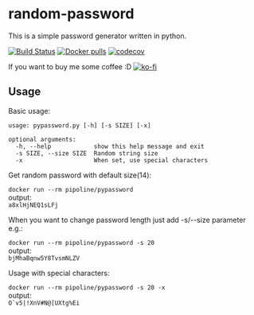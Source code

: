 # random-password

This is a simple password generator written in python.

[![Build Status](https://travis-ci.org/Pipoline/pypassword.svg?branch=master)](https://travis-ci.org/Pipoline/pypassword)
[![Docker pulls](https://img.shields.io/docker/pulls/pipoline/random-password.svg)](https://hub.docker.com/r/pipoline/random-password)
[![codecov](https://codecov.io/gh/Pipoline/random-password/branch/master/graph/badge.svg)](https://codecov.io/gh/Pipoline/random-password)

If you want to buy me some coffee :D [![ko-fi](https://www.ko-fi.com/img/donate_sm.png)](https://ko-fi.com/G2G8LB08)

## Usage

Basic usage:

```
usage: pypassword.py [-h] [-s SIZE] [-x]

optional arguments:
  -h, --help            show this help message and exit
  -s SIZE, --size SIZE  Random string size
  -x                    When set, use special characters
```
  
 Get random password with default size(14):
 
`docker run --rm pipoline/pypassword`  
output:  
`a8xlHjNEQ1sLFj`

When you want to change password length just add -s/--size parameter e.g.:

`docker run --rm pipoline/pypassword -s 20`  
output:  
`bjMhaBqnw5Y8TvsmNLZV`

Usage with special characters:  

`docker run --rm pipoline/pypassword -s 20 -x`  
output:  
```O`v5|!XnV#N@[UXtg%Ei```

